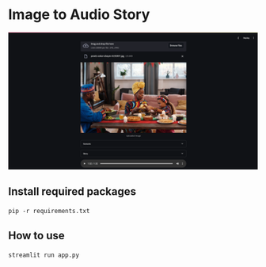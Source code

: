 # Image to Audio Story

![Description of the image](./img-description.png)

## Install required packages
`pip -r requirements.txt`

## How to use
`streamlit run app.py`